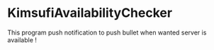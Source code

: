 # KimsufiAvailabilityChecker

This program push notification to push bullet when wanted server is available !

